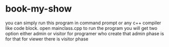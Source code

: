 # book-my-show
you can simply run this program in command prompt or any c++ compiler like code block.
open mainclass.cpp to run the program 
you will get two option either admin or visitor 
for programer who create that admin phase is for that 
for viewer there is visitor phase 
